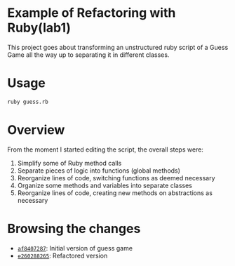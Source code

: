 # Example of Refactoring with Ruby(lab1)

This project goes about transforming an unstructured ruby script of a Guess
Game all the way up to separating it in different classes.

# Usage 

```bash
ruby guess.rb 
```

# Overview

From the moment I started editing the script, the overall steps were:

1. Simplify some of Ruby method calls
2. Separate pieces of logic into functions (global methods)
3. Reorganize lines of code, switching functions as deemed necessary
4. Organize some methods and variables into separate classes
5. Reorganize lines of code, creating new methods on abstractions as necessary

# Browsing the changes

* [`af8407287`](https://github.com/13LD/TTPS/commit/af8407287bcec66f4952c0315a0f82690484174f#diff-c55d59ec30135b957cbb76251144db3f): Initial version of guess game
* [`e260288265`](https://github.com/13LD/TTPS/commit/e260288265c72b45fa8ff2a76e70878b9cc2489d): Refactored version